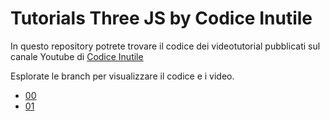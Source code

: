 # Tutorials Three JS by Codice Inutile

In questo repository potrete trovare il codice dei videotutorial pubblicati sul canale Youtube di [Codice Inutile](https://www.youtube.com/channel/UCp6sB4tHnhHcRFSGRm36xOQ/videos)

Esplorate le branch per visualizzare il codice e i video.

* [00](../video-00)
* [01](../video-01)

